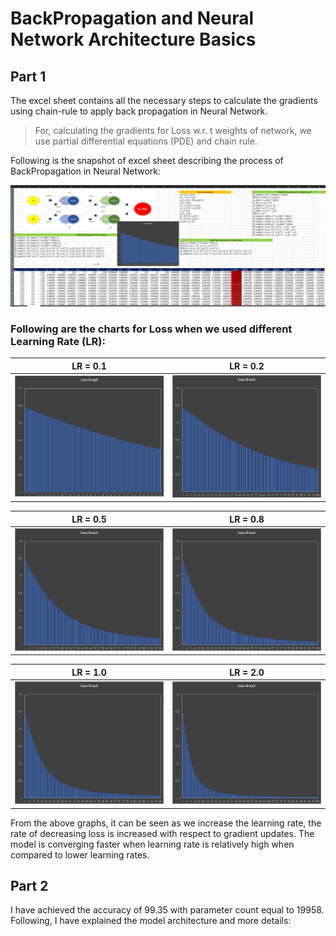 # BackPropagation and Neural Network Architecture Basics

## Part 1

The excel sheet contains all the necessary steps to calculate the gradients using chain-rule to apply back propagation in Neural Network. 
> For, calculating the gradients for Loss w.r. t weights of network, we use partial differential equations (PDE) and chain rule.<br>

Following is the snapshot of excel sheet describing the process of BackPropagation in Neural Network:

![backprop](BackProp.png)

### Following are the charts for Loss when we used different Learning Rate (LR):

LR = 0.1           |  LR = 0.2
:-------------------------:|:-------------------------:
![LR = 0.1](LossGraphs/LR_1.png)  |  ![LR = 0.2](LossGraphs/LR_2.png)

LR = 0.5           |  LR = 0.8
:-------------------------:|:-------------------------:
![LR = 0.1](LossGraphs/LR_5.png)  |  ![LR = 0.2](LossGraphs/LR_8.png)

LR = 1.0          |  LR = 2.0
:-------------------------:|:-------------------------:
![LR = 0.1](LossGraphs/LR_10.png)  |  ![LR = 0.2](LossGraphs/LR_20.png)


From the above graphs, it can be seen as we increase the learning rate, the rate of decreasing loss is increased with respect to gradient updates. The model is converging faster when learning rate is relatively high when compared to lower learning rates.

## Part 2

I have achieved the accuracy of 99.35 with parameter count  equal to 19958. Following, I have explained the model architecture and more details: